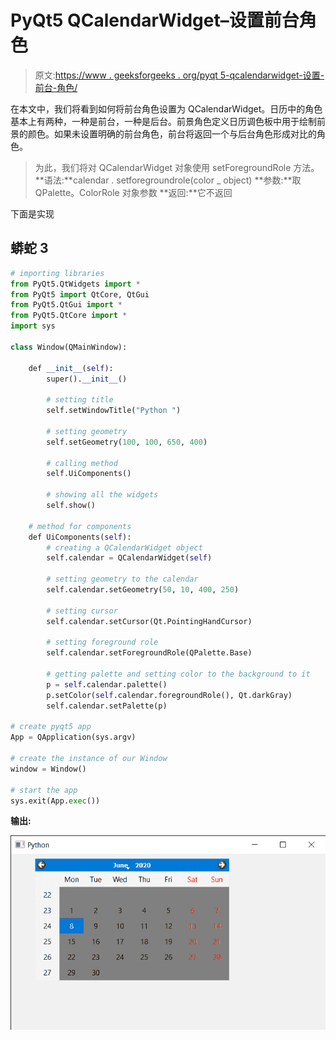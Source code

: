 # PyQt5 QCalendarWidget–设置前台角色

> 原文:[https://www . geeksforgeeks . org/pyqt 5-qcalendarwidget-设置-前台-角色/](https://www.geeksforgeeks.org/pyqt5-qcalendarwidget-setting-foreground-role/)

在本文中，我们将看到如何将前台角色设置为 QCalendarWidget。日历中的角色基本上有两种，一种是前台，一种是后台。前景角色定义日历调色板中用于绘制前景的颜色。如果未设置明确的前台角色，前台将返回一个与后台角色形成对比的角色。

> 为此，我们将对 QCalendarWidget 对象使用 setForegroundRole 方法。
> **语法:**calendar . setforegroundrole(color _ object)
> **参数:**取 QPalette。ColorRole 对象参数
> **返回:**它不返回

下面是实现

## 蟒蛇 3

```py
# importing libraries
from PyQt5.QtWidgets import *
from PyQt5 import QtCore, QtGui
from PyQt5.QtGui import *
from PyQt5.QtCore import *
import sys

class Window(QMainWindow):

    def __init__(self):
        super().__init__()

        # setting title
        self.setWindowTitle("Python ")

        # setting geometry
        self.setGeometry(100, 100, 650, 400)

        # calling method
        self.UiComponents()

        # showing all the widgets
        self.show()

    # method for components
    def UiComponents(self):
        # creating a QCalendarWidget object
        self.calendar = QCalendarWidget(self)

        # setting geometry to the calendar
        self.calendar.setGeometry(50, 10, 400, 250)

        # setting cursor
        self.calendar.setCursor(Qt.PointingHandCursor)

        # setting foreground role
        self.calendar.setForegroundRole(QPalette.Base)

        # getting palette and setting color to the background to it
        p = self.calendar.palette()
        p.setColor(self.calendar.foregroundRole(), Qt.darkGray)
        self.calendar.setPalette(p)

# create pyqt5 app
App = QApplication(sys.argv)

# create the instance of our Window
window = Window()

# start the app
sys.exit(App.exec())
```

**输出:**

![](img/96bb596361d7b442274d2fa38492331b.png)